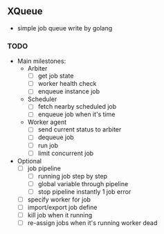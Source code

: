 ## XQueue 

- simple job queue write by golang

### TODO

- Main milestones:
  - Arbiter 
    - [ ] get job state
    - [ ] worker health check
    - [ ] enqueue instance job

  - Scheduler
    - [ ] fetch nearby scheduled job
    - [ ] enqueue job when it's time

  - Worker agent
    - [ ] send current status to arbiter
    - [ ] dequeue job
    - [ ] run job
    - [ ] limit concurrent job

- Optional
  - [ ] job pipeline
    - [ ] running job step by step
    - [ ] global variable through pipeline
    - [ ] stop pipeline instantly 1 job error
  - [ ] specify worker for job
  - [ ] import/export job define 
  - [ ] kill job when it running
  - [ ] re-assign jobs when it's running worker dead